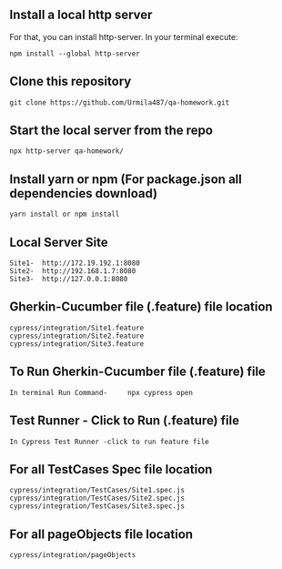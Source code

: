 
## Install a local http server 
For that, you can install http-server. In your terminal execute:
```
npm install --global http-server
```
## Clone this repository
```
git clone https://github.com/Urmila487/qa-homework.git
```
## Start the local server from the repo
```
npx http-server qa-homework/
```
## Install yarn or npm (For package.json all dependencies download)
```
yarn install or npm install
```

## Local Server Site
```
Site1-  http://172.19.192.1:8080
Site2-  http://192.168.1.7:8080
Site3-  http://127.0.0.1:8080
```

## Gherkin-Cucumber file (.feature) file location
```
cypress/integration/Site1.feature
cypress/integration/Site2.feature
cypress/integration/Site3.feature

```

## To Run Gherkin-Cucumber file (.feature) file
```
In terminal Run Command-     npx cypress open

```
## Test Runner - Click to Run (.feature) file
```
In Cypress Test Runner -click to run feature file

```
## For all TestCases Spec file location
```
cypress/integration/TestCases/Site1.spec.js
cypress/integration/TestCases/Site2.spec.js
cypress/integration/TestCases/Site3.spec.js

```

## For all pageObjects file location
```
cypress/integration/pageObjects

```



